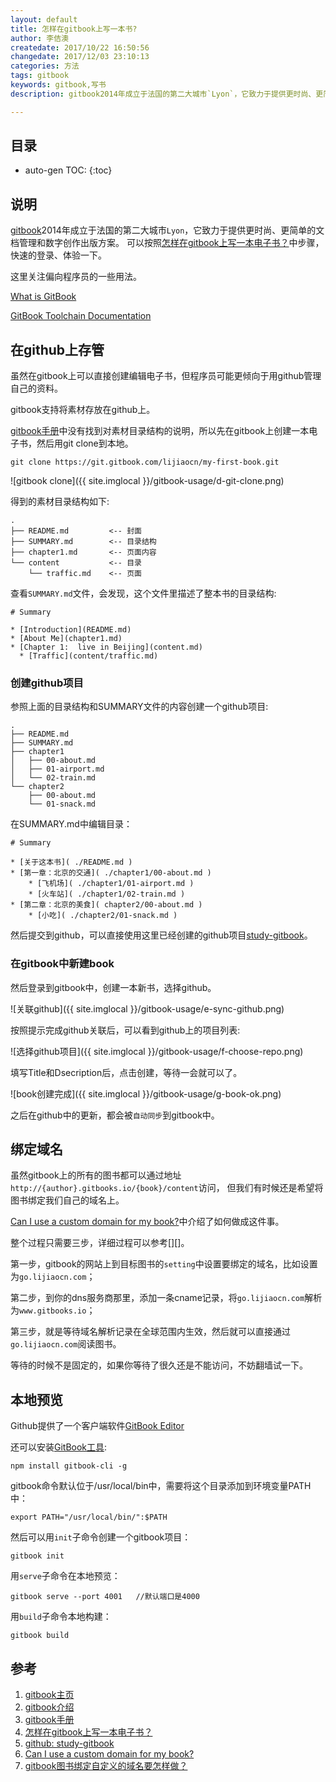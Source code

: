 ```yaml
---
layout: default
title: 怎样在gitbook上写一本书?
author: 李佶澳
createdate: 2017/10/22 16:50:56
changedate: 2017/12/03 23:10:13
categories: 方法
tags: gitbook
keywords: gitbook,写书
description: gitbook2014年成立于法国的第二大城市`Lyon`，它致力于提供更时尚、更简单的文档管理和数字创作出版方案。

---
```


## 目录
* auto-gen TOC:
{:toc}

## 说明 

[gitbook][1]2014年成立于法国的第二大城市`Lyon`，它致力于提供更时尚、更简单的文档管理和数字创作出版方案。
可以按照[怎样在gitbook上写一本电子书？][4]中步骤，快速的登录、体验一下。

这里关注偏向程序员的一些用法。

[What is GitBook](https://docs.gitbook.com/)

[GitBook Toolchain Documentation](https://toolchain.gitbook.com/)



## 在github上存管

虽然在gitbook上可以直接创建编辑电子书，但程序员可能更倾向于用github管理自己的资料。

gitbook支持将素材存放在github上。

[gitbook手册][3]中没有找到对素材目录结构的说明，所以先在gitbook上创建一本电子书，然后用git clone到本地。

	git clone https://git.gitbook.com/lijiaocn/my-first-book.git

![gitbook clone]({{ site.imglocal }}/gitbook-usage/d-git-clone.png)

得到的素材目录结构如下:

	.
	├── README.md         <-- 封面
	├── SUMMARY.md        <-- 目录结构
	├── chapter1.md       <-- 页面内容
	└── content           <-- 目录
	    └── traffic.md    <-- 页面

查看`SUMMARY.md`文件，会发现，这个文件里描述了整本书的目录结构:

	# Summary
	
	* [Introduction](README.md)
	* [About Me](chapter1.md)
	* [Chapter 1:  live in Beijing](content.md)
	  * [Traffic](content/traffic.md)

### 创建github项目

参照上面的目录结构和SUMMARY文件的内容创建一个github项目:

	.
	├── README.md
	├── SUMMARY.md
	├── chapter1
	│   ├── 00-about.md
	│   ├── 01-airport.md
	│   └── 02-train.md
	└── chapter2
	    ├── 00-about.md
	    └── 01-snack.md

在SUMMARY.md中编辑目录：

	# Summary
	
	* [关于这本书]( ./README.md )
	* [第一章：北京的交通]( ./chapter1/00-about.md )
		* [飞机场]( ./chapter1/01-airport.md )
		* [火车站]( ./chapter1/02-train.md )
	* [第二章：北京的美食]( chapter2/00-about.md )
		* [小吃]( ./chapter2/01-snack.md )

然后提交到github，可以直接使用这里已经创建的github项目[study-gitbook][5]。

### 在gitbook中新建book

然后登录到gitbook中，创建一本新书，选择github。

![关联github]({{ site.imglocal }}/gitbook-usage/e-sync-github.png)

按照提示完成github关联后，可以看到github上的项目列表:

![选择github项目]({{ site.imglocal }}/gitbook-usage/f-choose-repo.png)

填写Title和Dsecription后，点击创建，等待一会就可以了。

![book创建完成]({{ site.imglocal }}/gitbook-usage/g-book-ok.png)

之后在github中的更新，都会被`自动同步`到gitbook中。

## 绑定域名

虽然gitbook上的所有的图书都可以通过地址`http://{author}.gitbooks.io/{book}/content`访问，
但我们有时候还是希望将图书绑定我们自己的域名上。

[Can I use a custom domain for my book?][6]中介绍了如何做成这件事。

整个过程只需要三步，详细过程可以参考[][]。

第一步，gitbook的网站上到目标图书的`setting`中设置要绑定的域名，比如设置为`go.lijiaocn.com`；

第二步，到你的dns服务商那里，添加一条cname记录，将`go.lijiaocn.com`解析为`www.gitbooks.io`；

第三步，就是等待域名解析记录在全球范围内生效，然后就可以直接通过`go.lijiaocn.com`阅读图书。

等待的时候不是固定的，如果你等待了很久还是不能访问，不妨翻墙试一下。

## 本地预览

Github提供了一个客户端软件[GitBook Editor](https://legacy.gitbook.com/editor)

还可以安装[GitBook工具](https://toolchain.gitbook.com/setup.html):

	npm install gitbook-cli -g

gitbook命令默认位于/usr/local/bin中，需要将这个目录添加到环境变量PATH中：

	export PATH="/usr/local/bin/":$PATH

然后可以用`init`子命令创建一个gitbook项目：

	gitbook init

用`serve`子命令在本地预览：

	gitbook serve --port 4001   //默认端口是4000

用`build`子命令本地构建：

	gitbook build

## 参考

1. [gitbook主页][1]
2. [gitbook介绍][2]
3. [gitbook手册][3]
4. [怎样在gitbook上写一本电子书？][4]
5. [github: study-gitbook][5]
6. [Can I use a custom domain for my book?][6]
7. [gitbook图书绑定自定义的域名要怎样做？][7]

[1]: https://www.gitbook.com/  "gitbook主页" 
[2]: https://www.gitbook.com/about  "gitbook介绍" 
[3]: https://help.gitbook.com/ "gitbook手册"
[4]: https://jingyan.baidu.com/article/08b6a59182ffae14a9092272.html "怎样在gitbook上写一本电子书？"
[5]: https://github.com/lijiaocn/study-gitbook "github: study-gitbook"
[6]: https://help.gitbook.com/books/can-i-use-custom-domain.html "Can I use a custom domain for my book? "
[7]:   "gitbook图书绑定自定义的域名要怎样做？"
